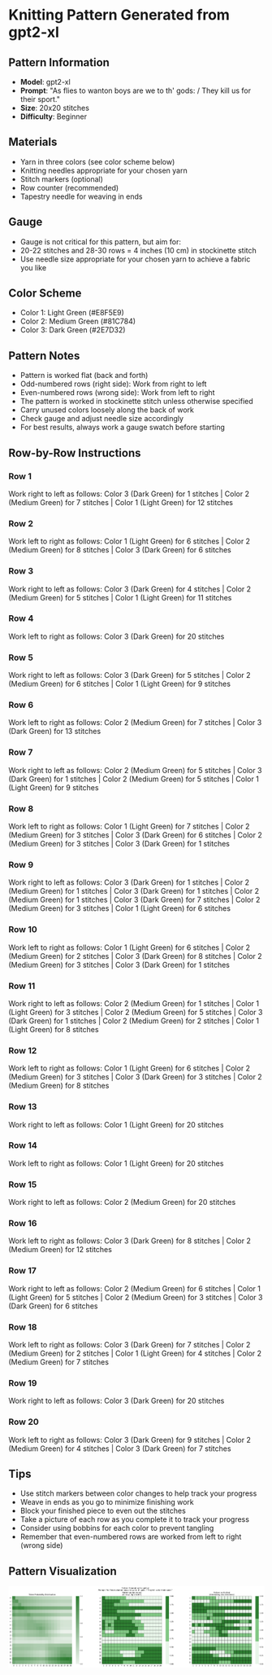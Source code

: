 # Knitting Pattern Generated from gpt2-xl

## Pattern Information
- **Model**: gpt2-xl
- **Prompt**: "As flies to wanton boys are we to th' gods: / They kill us for their sport."
- **Size**: 20x20 stitches
- **Difficulty**: Beginner

## Materials
- Yarn in three colors (see color scheme below)
- Knitting needles appropriate for your chosen yarn
- Stitch markers (optional)
- Row counter (recommended)
- Tapestry needle for weaving in ends

## Gauge
- Gauge is not critical for this pattern, but aim for:
- 20-22 stitches and 28-30 rows = 4 inches (10 cm) in stockinette stitch
- Use needle size appropriate for your chosen yarn to achieve a fabric you like

## Color Scheme
- Color 1: Light Green (#E8F5E9)
- Color 2: Medium Green (#81C784)
- Color 3: Dark Green (#2E7D32)

## Pattern Notes
- Pattern is worked flat (back and forth)
- Odd-numbered rows (right side): Work from right to left
- Even-numbered rows (wrong side): Work from left to right
- The pattern is worked in stockinette stitch unless otherwise specified
- Carry unused colors loosely along the back of work
- Check gauge and adjust needle size accordingly
- For best results, always work a gauge swatch before starting

## Row-by-Row Instructions

### Row 1
Work right to left as follows: Color 3 (Dark Green) for 1 stitches | Color 2 (Medium Green) for 7 stitches | Color 1 (Light Green) for 12 stitches

### Row 2
Work left to right as follows: Color 1 (Light Green) for 6 stitches | Color 2 (Medium Green) for 8 stitches | Color 3 (Dark Green) for 6 stitches

### Row 3
Work right to left as follows: Color 3 (Dark Green) for 4 stitches | Color 2 (Medium Green) for 5 stitches | Color 1 (Light Green) for 11 stitches

### Row 4
Work left to right as follows: Color 3 (Dark Green) for 20 stitches

### Row 5
Work right to left as follows: Color 3 (Dark Green) for 5 stitches | Color 2 (Medium Green) for 6 stitches | Color 1 (Light Green) for 9 stitches

### Row 6
Work left to right as follows: Color 2 (Medium Green) for 7 stitches | Color 3 (Dark Green) for 13 stitches

### Row 7
Work right to left as follows: Color 2 (Medium Green) for 5 stitches | Color 3 (Dark Green) for 1 stitches | Color 2 (Medium Green) for 5 stitches | Color 1 (Light Green) for 9 stitches

### Row 8
Work left to right as follows: Color 1 (Light Green) for 7 stitches | Color 2 (Medium Green) for 3 stitches | Color 3 (Dark Green) for 6 stitches | Color 2 (Medium Green) for 3 stitches | Color 3 (Dark Green) for 1 stitches

### Row 9
Work right to left as follows: Color 3 (Dark Green) for 1 stitches | Color 2 (Medium Green) for 1 stitches | Color 3 (Dark Green) for 1 stitches | Color 2 (Medium Green) for 1 stitches | Color 3 (Dark Green) for 7 stitches | Color 2 (Medium Green) for 3 stitches | Color 1 (Light Green) for 6 stitches

### Row 10
Work left to right as follows: Color 1 (Light Green) for 6 stitches | Color 2 (Medium Green) for 2 stitches | Color 3 (Dark Green) for 8 stitches | Color 2 (Medium Green) for 3 stitches | Color 3 (Dark Green) for 1 stitches

### Row 11
Work right to left as follows: Color 2 (Medium Green) for 1 stitches | Color 1 (Light Green) for 3 stitches | Color 2 (Medium Green) for 5 stitches | Color 3 (Dark Green) for 1 stitches | Color 2 (Medium Green) for 2 stitches | Color 1 (Light Green) for 8 stitches

### Row 12
Work left to right as follows: Color 1 (Light Green) for 6 stitches | Color 2 (Medium Green) for 3 stitches | Color 3 (Dark Green) for 3 stitches | Color 2 (Medium Green) for 8 stitches

### Row 13
Work right to left as follows: Color 1 (Light Green) for 20 stitches

### Row 14
Work left to right as follows: Color 1 (Light Green) for 20 stitches

### Row 15
Work right to left as follows: Color 2 (Medium Green) for 20 stitches

### Row 16
Work left to right as follows: Color 3 (Dark Green) for 8 stitches | Color 2 (Medium Green) for 12 stitches

### Row 17
Work right to left as follows: Color 2 (Medium Green) for 6 stitches | Color 1 (Light Green) for 5 stitches | Color 2 (Medium Green) for 3 stitches | Color 3 (Dark Green) for 6 stitches

### Row 18
Work left to right as follows: Color 3 (Dark Green) for 7 stitches | Color 2 (Medium Green) for 2 stitches | Color 1 (Light Green) for 4 stitches | Color 2 (Medium Green) for 7 stitches

### Row 19
Work right to left as follows: Color 3 (Dark Green) for 20 stitches

### Row 20
Work left to right as follows: Color 3 (Dark Green) for 9 stitches | Color 2 (Medium Green) for 4 stitches | Color 3 (Dark Green) for 7 stitches

## Tips
- Use stitch markers between color changes to help track your progress
- Weave in ends as you go to minimize finishing work
- Block your finished piece to even out the stitches
- Take a picture of each row as you complete it to track your progress
- Consider using bobbins for each color to prevent tangling
- Remember that even-numbered rows are worked from left to right (wrong side)

## Pattern Visualization
![Pattern Visualization](pattern_gpt2_xl_As_flies_to_wanton_b.png)